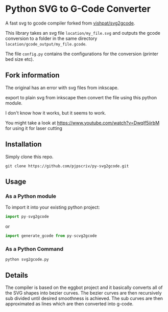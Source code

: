 # Python SVG to G-Code Converter
A fast svg to gcode compiler forked from [vishpat/svg2gcode](https://github.com/vishpat/svg2gcode).

This library takes an svg file `location/my_file.svg` and outputs the gcode conversion to a folder in the same directory `location/gcode_output/my_file.gcode`.

The file `config.py` contains the configurations for the conversion (printer bed size etc).

## Fork information
The original has an error with svg files from inkscape.

export to plain svg from inkscape then convert the file using this python module. 

I don't know how it works, but it seems to work.

You might take a look at https://www.youtube.com/watch?v=Dwqlf5iirbM for using it for laser cutting


## Installation
Simply clone this repo.
```
git clone https://github.com/pjpscriv/py-svg2gcode.git
```

## Usage
### As a Python module
To import it into your existing python project:
```python
import py-svg2gcode
```
or
```python
import generate_gcode from py-scvg2gcode
```
### As a Python Command
```
python svg2gcode.py
```

## Details
The compiler is based on the eggbot project and it basically converts all of the SVG shapes into bezier curves. The bezier curves are then recursively sub divided until desired smoothness is achieved. The sub curves are then approximated as lines which are then converted into g-code.
